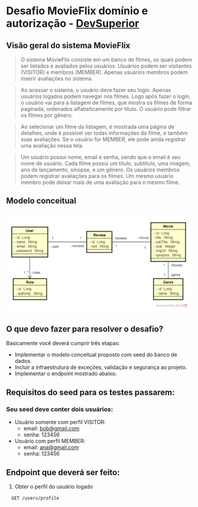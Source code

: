 # Desafio MovieFlix domínio e autorização - [DevSuperior](https://devsuperior.com.br) 

## Visão geral do sistema MovieFlix

> O sistema MovieFlix consiste em um banco de filmes, os quais podem ser listados e avaliados pelos usuários. Usuários podem ser visitantes (VISITOR) e membros (MEMBER). Apenas usuários membros podem inserir avaliações no sistema.

> Ao acessar o sistema, o usuário deve fazer seu login. Apenas usuários logados podem navegar nos filmes. Logo após fazer o login, o usuário vai para a listagem de filmes, que mostra os filmes de forma paginada, ordenados alfabeticamente por título. O usuário pode filtrar os filmes por gênero.

> Ao selecionar um filme da listagem, é mostrada uma página de detalhes, onde é possível ver todas informações do filme, e também suas avaliações. Se o usuário for MEMBER, ele pode ainda registrar uma avaliação nessa tela.

> Um usuário possui nome, email e senha, sendo que o email é seu nome de usuário. Cada filme possui um título, subtítulo, uma imagem, ano de lançamento, sinopse, e um gênero. Os usuários membros podem registrar avaliações para os filmes. Um mesmo usuário membro pode deixar mais de uma avaliação para o mesmo filme.

## Modelo conceitual
## 

![plot](.img/modelo_conceitual.png)

## O que devo fazer para resolver o desafio?
Basicamente você deverá cumprir três etapas:
 * Implementar o modelo conceitual proposto com seed do banco de dados.
 * Incluir a infraestrutura de exceções, validação e segurança ao projeto.
 * Implementar o endpoint mostrado abaixo.


## Requisitos do seed para os testes passarem:

### Seu seed deve conter dois usuários:
  - Usuário somente com perfil VISITOR:
    - email: bob@gmail.com
    - senha: 123456
 - Usuário com perfil MEMBER:
   - email: ana@gmail.com
   - senha: 123456

## Endpoint que deverá ser feito:
1) Obter o perfil do usuário logado
```http request   
  GET /users/profile
```